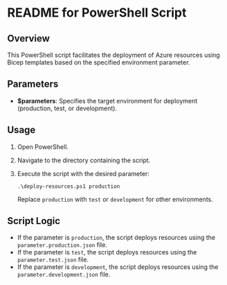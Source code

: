 # README for PowerShell Script

## Overview

This PowerShell script facilitates the deployment of Azure resources using Bicep templates based on the specified environment parameter.

## Parameters

- **$parameters**: Specifies the target environment for deployment (production, test, or development).

## Usage

1. Open PowerShell.
2. Navigate to the directory containing the script.
3. Execute the script with the desired parameter:

    ``` pwsh
    .\deploy-resources.ps1 production
    ```

    Replace `production` with `test` or `development` for other environments.

## Script Logic

- If the parameter is `production`, the script deploys resources using the `parameter.production.json` file.
- If the parameter is `test`, the script deploys resources using the `parameter.test.json` file.
- If the parameter is `development`, the script deploys resources using the `parameter.development.json` file.
